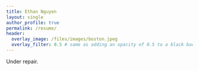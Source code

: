 ```yaml
---
title: Ethan Nguyen
layout: single
author_profile: true
permalink: /resume/
header:
  overlay_image: /files/images/boston.jpeg
  overlay_filter: 0.5 # same as adding an opacity of 0.5 to a black background
---
```


Under repair.


<!-- 
---


## Previous work experiences

- **Machine Learning R&D Engineer** - Shanghai:  

- **Machine Learning R&D Engineer** - Shanghai:  

## Education

- **Graduate Exchange Program** - Daejeon (South-Korea):  

---

## Programming Skills

Proficient with: **Python, C/C++, Tensorflow, Apache Spark, Torch7, Scikit-Learn, Matlab, MongoDB, SQL, bash, Git.**

Familiar with: **Java**

## Languages

| Language | Level  |
|----------|--------|
| English  | Fluent |
| Spanish  | Working Proficiency |

## Resume

Find attached the PDF version of my [Resume](files/Ethan_Nguyen_Resume.pdf)  

Update: 2023/01/11

## Contact me

For any inquires, you can reach me via email: **_[ethannguyen@utexas.edu](mailto:ethannguyen@utexas.edu)_** -->
